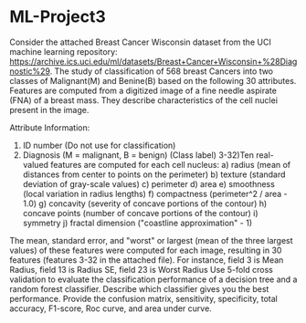 # ML-Project3
Consider the attached Breast Cancer Wisconsin dataset from the UCI machine learning repository: https://archive.ics.uci.edu/ml/datasets/Breast+Cancer+Wisconsin+%28Diagnostic%29.
The study of classification of 568 breast Cancers into two classes of Malignant(M) and Benine(B)
based on the following 30 attributes. Features are computed from a digitized image of a fine
needle aspirate (FNA) of a breast mass. They describe characteristics of the cell nuclei present in
the image.

Attribute Information:
1) ID number (Do not use for classification)
2) Diagnosis (M = malignant, B = benign) (Class label)
3-32)Ten real-valued features are computed for each cell nucleus:
a) radius (mean of distances from center to points on the perimeter)
b) texture (standard deviation of gray-scale values)
c) perimeter
d) area
e) smoothness (local variation in radius lengths)
f) compactness (perimeter^2 / area - 1.0)
g) concavity (severity of concave portions of the contour)
h) concave points (number of concave portions of the contour)
i) symmetry
j) fractal dimension (&quot;coastline approximation&quot; - 1)

The mean, standard error, and &quot;worst&quot; or largest (mean of the three largest values) of these
features were computed for each image, resulting in 30 features (features 3-32 in the attached
file). For instance, field 3 is Mean Radius, field 13 is Radius SE, field 23 is Worst Radius
Use 5-fold cross validation to evaluate the classification performance of a decision tree and a
random forest classifier. Describe which classifier gives you the best performance. Provide the
confusion matrix, sensitivity, specificity, total accuracy, F1-score, Roc curve, and area under
curve.
